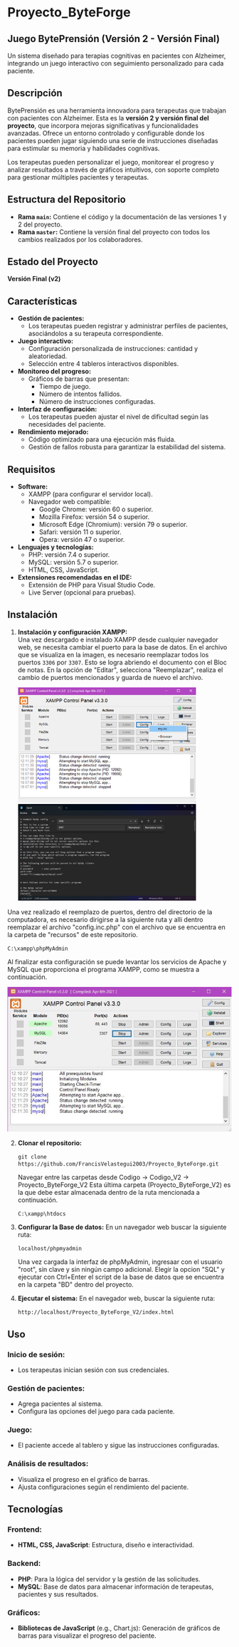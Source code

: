 # Proyecto_ByteForge
## Juego BytePrensión (Versión 2 - Versión Final)  
Un sistema diseñado para terapias cognitivas en pacientes con Alzheimer, integrando un juego interactivo con seguimiento personalizado para cada paciente.  

## Descripción  
BytePrensión es una herramienta innovadora para terapeutas que trabajan con pacientes con Alzheimer. Esta es la **versión 2 y versión final del proyecto**, que incorpora mejoras significativas y funcionalidades avanzadas. Ofrece un entorno controlado y configurable donde los pacientes pueden jugar siguiendo una serie de instrucciones diseñadas para estimular su memoria y habilidades cognitivas.  

Los terapeutas pueden personalizar el juego, monitorear el progreso y analizar resultados a través de gráficos intuitivos, con soporte completo para gestionar múltiples pacientes y terapeutas.  

## Estructura del Repositorio  
- **Rama `main`:** Contiene el código y la documentación de las versiones 1 y 2 del proyecto.  
- **Rama `master`:** Contiene la versión final del proyecto con todos los cambios realizados por los colaboradores.  

## Estado del Proyecto  
**Versión Final (v2)**  

## Características  
- **Gestión de pacientes:**  
  - Los terapeutas pueden registrar y administrar perfiles de pacientes, asociándolos a su terapeuta correspondiente.  
- **Juego interactivo:**  
  - Configuración personalizada de instrucciones: cantidad y aleatoriedad.  
  - Selección entre 4 tableros interactivos disponibles.  
- **Monitoreo del progreso:**  
  - Gráficos de barras que presentan:  
    - Tiempo de juego.  
    - Número de intentos fallidos.  
    - Número de instrucciones configuradas.  
- **Interfaz de configuración:**  
  - Los terapeutas pueden ajustar el nivel de dificultad según las necesidades del paciente.  
- **Rendimiento mejorado:**  
  - Código optimizado para una ejecución más fluida.  
  - Gestión de fallos robusta para garantizar la estabilidad del sistema.  

## Requisitos  
- **Software:**  
  - XAMPP (para configurar el servidor local).  
  - Navegador web compatible:
      - Google Chrome: versión 60 o superior.
      - Mozilla Firefox: versión 54 o superior.
      - Microsoft Edge (Chromium): versión 79 o superior.
      - Safari: versión 11 o superior.
      - Opera: versión 47 o superior. 
- **Lenguajes y tecnologías:**  
  - PHP: versión 7.4 o superior.
  - MySQL: versión 5.7 o superior. 
  - HTML, CSS, JavaScript.  
- **Extensiones recomendadas en el IDE:**  
  - Extensión de PHP para Visual Studio Code.  
  - Live Server (opcional para pruebas).  

## Instalación 
1. **Instalación y configuración XAMPP:**  
   Una vez descargado e instalado XAMPP desde cualquier navegador web, se necesita cambiar el puerto para la base de datos. En el archivo que se visualiza en la imagen, es necesario reemplazar todos los puertos `3306` por `3307`. Esto se logra abriendo el documento con el Bloc de notas. En la opción de "Editar", selecciona "Reemplazar", realiza el cambio de puertos mencionados y guarda de nuevo el archivo.

   <img src="img/xampp1.jpg" alt="Reemplazo de puertos" width="400">
   <img src="img/ConfiguracionPuertos.png" alt="Configuración de puertos" width="400">


  Una vez realizado el reemplazo de puertos, dentro del directorio de la computadora, es necesario dirigirse a la siguiente ruta y alli dentro reemplazar el archivo "config.inc.php" con el archivo que se encuentra en la carpeta de "recursos" de este repositorio.
   ```
   C:\xampp\phpMyAdmin
   ```
  Al finalizar esta configuración se puede levantar los servicios de Apache y MySQL que proporciona el programa XAMPP, como se muestra a continuación. 
  
  ![Levantamiento de xampp](img/xampp2.jpg)

2. **Clonar el repositorio:**
   
   ```
   git clone https://github.com/FrancisVelastegui2003/Proyecto_ByteForge.git
   ```

   Navegar entre las carpetas desde Codigo -> Codigo_V2 -> Proyecto_ByteForge_V2
   Esta última carpeta (Proyecto_ByteForge_V2) es la que debe estar almacenada dentro de la ruta mencionada a continuación.
   ```
   C:\xampp\htdocs
   ```
   
4. **Configurar la Base de datos:**
   En un navegador web buscar la siguiente ruta:
   ```
   localhost/phpmyadmin
   ```
   Una vez cargada la interfaz de phpMyAdmin, ingresaar con el usuario "root", sin clave y sin ningún campo adicional.
   Elegir la opcion "SQL" y ejecutar con Ctrl+Enter el script de la base de datos que se encuentra en la carpeta "BD" dentro del proyecto.
   
5. **Ejecutar el sistema:**
   En el navegador web, buscar la siguiente ruta:
   ```
   http://localhost/Proyecto_ByteForge_V2/index.html
   ```

## Uso

### Inicio de sesión:
- Los terapeutas inician sesión con sus credenciales.

### Gestión de pacientes:
- Agrega pacientes al sistema.
- Configura las opciones del juego para cada paciente.

### Juego:
- El paciente accede al tablero y sigue las instrucciones configuradas.

### Análisis de resultados:
- Visualiza el progreso en el gráfico de barras.
- Ajusta configuraciones según el rendimiento del paciente.

## Tecnologías

### Frontend:
- **HTML, CSS, JavaScript**: Estructura, diseño e interactividad.

### Backend:
- **PHP**: Para la lógica del servidor y la gestión de las solicitudes.
- **MySQL**: Base de datos para almacenar información de terapeutas, pacientes y sus resultados.

### Gráficos:
- **Bibliotecas de JavaScript** (e.g., Chart.js): Generación de gráficos de barras para visualizar el progreso del paciente.

